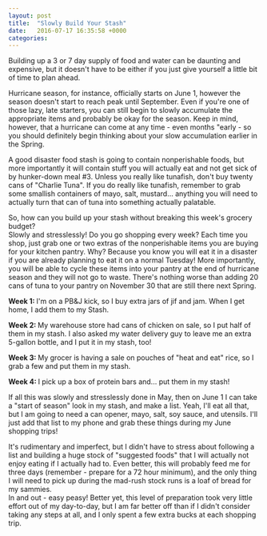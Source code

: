 ```yaml
---
layout: post
title:  "Slowly Build Your Stash"
date:   2016-07-17 16:35:58 +0000
categories: 
---
```

Building up a 3 or 7 day supply of food and water can be daunting and expensive,
but it doesn't have to be either if you just give yourself a little bit of time
to plan ahead. 

Hurricane season, for instance, officially starts on June 1, however the season 
doesn't start to reach peak until September.  Even if you're one of those lazy, 
late starters, you can still begin to slowly accumulate the appropriate items and 
probably be okay for the season.  Keep in mind, however, that a hurricane can 
come at any time - even months "early - so you should definitely begin thinking 
about your slow accumulation earlier in the Spring.

A good disaster food stash is going to contain nonperishable foods, but more 
importantly it will contain stuff you will actually eat and not get sick of by 
hunker-down meal #3.  Unless you really like tunafish, don't buy twenty cans of 
"Charlie Tuna".  If you do really like tunafish, remember to grab some smallish 
containers of mayo, salt, mustard...  anything you will need to actually turn 
that can of tuna into something actually palatable.

So, how can you build up your stash without breaking this week's grocery budget?  
Slowly and stresslessly!  Do you go shopping every week?  Each time you shop, 
just grab one or two extras of the nonperishable items you are buying for your 
kitchen pantry.  Why?  Because you know you will eat it in a disaster if you 
are already planning to eat it on a normal Tuesday!  More importantly, you will
be able to cycle these items into your pantry at the end of hurricane season and
they will not go to waste.  There's nothing worse than adding 20 cans of tuna to
your pantry on November 30 that are still there next Spring.

<b>Week 1:  </b>
I'm on a PB&J kick, so I buy extra jars of jif and jam.  When I get home,
I add them to my Stash.

<b>Week 2:  </b>
My warehouse store had cans of chicken on sale, so I put half of them in 
my stash.  I also asked my water delivery guy to leave me an extra 5-gallon bottle,
and I put it in my stash, too!

<b>Week 3:  </b>
My grocer is having a sale on pouches of "heat and eat" rice, so I grab 
a few and put them in my stash.

<b>Week 4: </b>
I pick up a box of protein bars and... put them in my stash!

If all this was slowly and stresslessly done in May, then on June 1 I can take a 
"start of season" look in my stash, and make a list.  Yeah, I'll eat all that, 
but I am going to need a can opener, mayo, salt, soy sauce, and utensils.  I'll 
just add that list to my phone and grab these things during my June shopping trips!

It's rudimentary and imperfect, but I didn't have to stress about following a list
and building a huge stock of "suggested foods" that I will actually not enjoy
eating if I actually had to.  Even better, this will probably feed me for three 
days (remember - prepare for a 72 hour minimum), and the only thing I will need 
to pick up during the mad-rush stock runs is a loaf of bread for my sammies.  
In and out - easy peasy!  Better yet, this level of preparation took very little
effort out of my day-to-day, but I am far better off than if I didn't consider
taking any steps at all, and I only spent a few extra bucks at each shopping trip.

